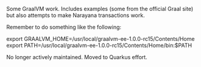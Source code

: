 Some GraalVM work. Includes examples (some from the official Graal site) but also attempts to make Narayana transactions work.

Remember to do something like the following:

export GRAALVM_HOME=/usr/local/graalvm-ee-1.0.0-rc15/Contents/Home
export PATH=/usr/local/graalvm-ee-1.0.0-rc15/Contents/Home/bin:$PATH

No longer actively maintained. Moved to Quarkus effort.
